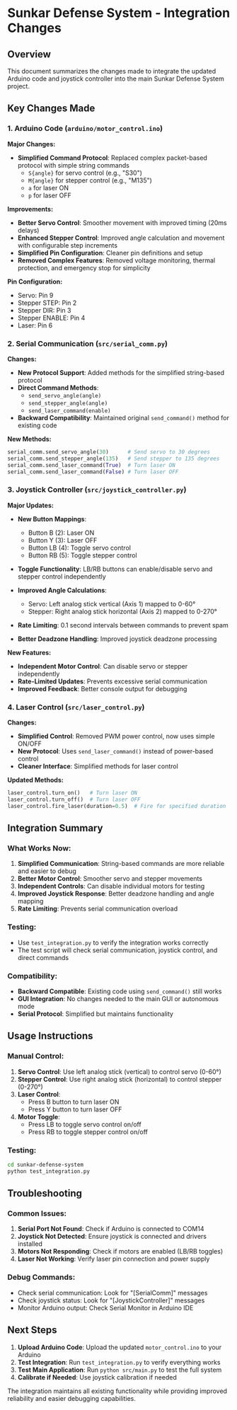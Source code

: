 # Sunkar Defense System - Integration Changes

## Overview
This document summarizes the changes made to integrate the updated Arduino code and joystick controller into the main Sunkar Defense System project.

## Key Changes Made

### 1. Arduino Code (`arduino/motor_control.ino`)

**Major Changes:**
- **Simplified Command Protocol**: Replaced complex packet-based protocol with simple string commands
  - `S{angle}` for servo control (e.g., "S30")
  - `M{angle}` for stepper control (e.g., "M135") 
  - `a` for laser ON
  - `p` for laser OFF

**Improvements:**
- **Better Servo Control**: Smoother movement with improved timing (20ms delays)
- **Enhanced Stepper Control**: Improved angle calculation and movement with configurable step increments
- **Simplified Pin Configuration**: Cleaner pin definitions and setup
- **Removed Complex Features**: Removed voltage monitoring, thermal protection, and emergency stop for simplicity

**Pin Configuration:**
- Servo: Pin 9
- Stepper STEP: Pin 2
- Stepper DIR: Pin 3  
- Stepper ENABLE: Pin 4
- Laser: Pin 6

### 2. Serial Communication (`src/serial_comm.py`)

**Changes:**
- **New Protocol Support**: Added methods for the simplified string-based protocol
- **Direct Command Methods**: 
  - `send_servo_angle(angle)`
  - `send_stepper_angle(angle)`
  - `send_laser_command(enable)`
- **Backward Compatibility**: Maintained original `send_command()` method for existing code

**New Methods:**
```python
serial_comm.send_servo_angle(30)      # Send servo to 30 degrees
serial_comm.send_stepper_angle(135)   # Send stepper to 135 degrees  
serial_comm.send_laser_command(True)  # Turn laser ON
serial_comm.send_laser_command(False) # Turn laser OFF
```

### 3. Joystick Controller (`src/joystick_controller.py`)

**Major Updates:**
- **New Button Mappings**:
  - Button B (2): Laser ON
  - Button Y (3): Laser OFF
  - Button LB (4): Toggle servo control
  - Button RB (5): Toggle stepper control

- **Toggle Functionality**: LB/RB buttons can enable/disable servo and stepper control independently
- **Improved Angle Calculations**:
  - Servo: Left analog stick vertical (Axis 1) mapped to 0-60°
  - Stepper: Right analog stick horizontal (Axis 2) mapped to 0-270°
- **Rate Limiting**: 0.1 second intervals between commands to prevent spam
- **Better Deadzone Handling**: Improved joystick deadzone processing

**New Features:**
- **Independent Motor Control**: Can disable servo or stepper independently
- **Rate-Limited Updates**: Prevents excessive serial communication
- **Improved Feedback**: Better console output for debugging

### 4. Laser Control (`src/laser_control.py`)

**Changes:**
- **Simplified Control**: Removed PWM power control, now uses simple ON/OFF
- **New Protocol**: Uses `send_laser_command()` instead of power-based control
- **Cleaner Interface**: Simplified methods for laser control

**Updated Methods:**
```python
laser_control.turn_on()   # Turn laser ON
laser_control.turn_off()  # Turn laser OFF
laser_control.fire_laser(duration=0.5)  # Fire for specified duration
```

## Integration Summary

### What Works Now:
1. **Simplified Communication**: String-based commands are more reliable and easier to debug
2. **Better Motor Control**: Smoother servo and stepper movements
3. **Independent Controls**: Can disable individual motors for testing
4. **Improved Joystick Response**: Better deadzone handling and angle mapping
5. **Rate Limiting**: Prevents serial communication overload

### Testing:
- Use `test_integration.py` to verify the integration works correctly
- The test script will check serial communication, joystick control, and direct commands

### Compatibility:
- **Backward Compatible**: Existing code using `send_command()` still works
- **GUI Integration**: No changes needed to the main GUI or autonomous mode
- **Serial Protocol**: Simplified but maintains functionality

## Usage Instructions

### Manual Control:
1. **Servo Control**: Use left analog stick (vertical) to control servo (0-60°)
2. **Stepper Control**: Use right analog stick (horizontal) to control stepper (0-270°)
3. **Laser Control**: 
   - Press B button to turn laser ON
   - Press Y button to turn laser OFF
4. **Motor Toggle**:
   - Press LB to toggle servo control on/off
   - Press RB to toggle stepper control on/off

### Testing:
```bash
cd sunkar-defense-system
python test_integration.py
```

## Troubleshooting

### Common Issues:
1. **Serial Port Not Found**: Check if Arduino is connected to COM14
2. **Joystick Not Detected**: Ensure joystick is connected and drivers installed
3. **Motors Not Responding**: Check if motors are enabled (LB/RB toggles)
4. **Laser Not Working**: Verify laser pin connection and power supply

### Debug Commands:
- Check serial communication: Look for "[SerialComm]" messages
- Check joystick status: Look for "[JoystickController]" messages
- Monitor Arduino output: Check Serial Monitor in Arduino IDE

## Next Steps

1. **Upload Arduino Code**: Upload the updated `motor_control.ino` to your Arduino
2. **Test Integration**: Run `test_integration.py` to verify everything works
3. **Test Main Application**: Run `python src/main.py` to test the full system
4. **Calibrate if Needed**: Use joystick calibration if needed

The integration maintains all existing functionality while providing improved reliability and easier debugging capabilities. 
